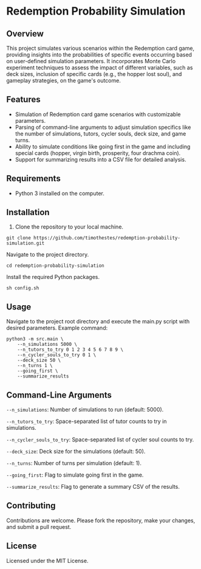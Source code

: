 # Redemption Probability Simulation

## Overview
This project simulates various scenarios within the Redemption card game, providing insights into the probabilities of specific events occurring based on user-defined simulation parameters. It incorporates Monte Carlo experiment techniques to assess the impact of different variables, such as deck sizes, inclusion of specific cards (e.g., the hopper lost soul), and gameplay strategies, on the game's outcome.

## Features
- Simulation of Redemption card game scenarios with customizable parameters.
- Parsing of command-line arguments to adjust simulation specifics like the number of simulations, tutors, cycler souls, deck size, and game turns.
- Ability to simulate conditions like going first in the game and including special cards (hopper, virgin birth, prosperity, four drachma coin).
- Support for summarizing results into a CSV file for detailed analysis.

## Requirements
- Python 3 installed on the computer.

## Installation
1. Clone the repository to your local machine.
```shell
git clone https://github.com/timothestes/redemption-probability-simulation.git
```
Navigate to the project directory.
```shell
cd redemption-probability-simulation
```
Install the required Python packages.
```shell
sh config.sh
```

## Usage
Navigate to the project root directory and execute the main.py script with desired parameters. Example command:

```shell
python3 -m src.main \
    --n_simulations 5000 \
    --n_tutors_to_try 0 1 2 3 4 5 6 7 8 9 \
    --n_cycler_souls_to_try 0 1 \
    --deck_size 50 \
    --n_turns 1 \
    --going_first \
    --summarize_results
```

## Command-Line Arguments
`--n_simulations`: Number of simulations to run (default: 5000).

`--n_tutors_to_try`: Space-separated list of tutor counts to try in simulations.

`--n_cycler_souls_to_try`: Space-separated list of cycler soul counts to try.

`--deck_size`: Deck size for the simulations (default: 50).

`--n_turns`: Number of turns per simulation (default: 1).

`--going_first`: Flag to simulate going first in the game.

`--summarize_results`: Flag to generate a summary CSV of the results.

## Contributing
Contributions are welcome. Please fork the repository, make your changes, and submit a pull request.

## License
Licensed under the MIT License.